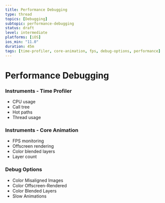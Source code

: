 ```yaml
---
title: Performance Debugging
type: thread
topics: [Debugging]
subtopic: performance-debugging
status: draft
level: intermediate
platforms: [iOS]
ios_min: "11.0"
duration: 45m
tags: [time-profiler, core-animation, fps, debug-options, performance]
---
```


# Performance Debugging


### Instruments - Time Profiler
- CPU usage
- Call tree
- Hot paths
- Thread usage

### Instruments - Core Animation
- FPS monitoring
- Offscreen rendering
- Color blended layers
- Layer count

### Debug Options
- Color Misaligned Images
- Color Offscreen-Rendered
- Color Blended Layers
- Slow Animations

